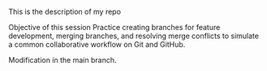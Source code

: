 This is the description of my repo

Objective of this session
Practice creating branches for feature development, merging branches, and resolving merge conflicts to simulate a common collaborative workflow on Git and GitHub.

Modification in the main branch.